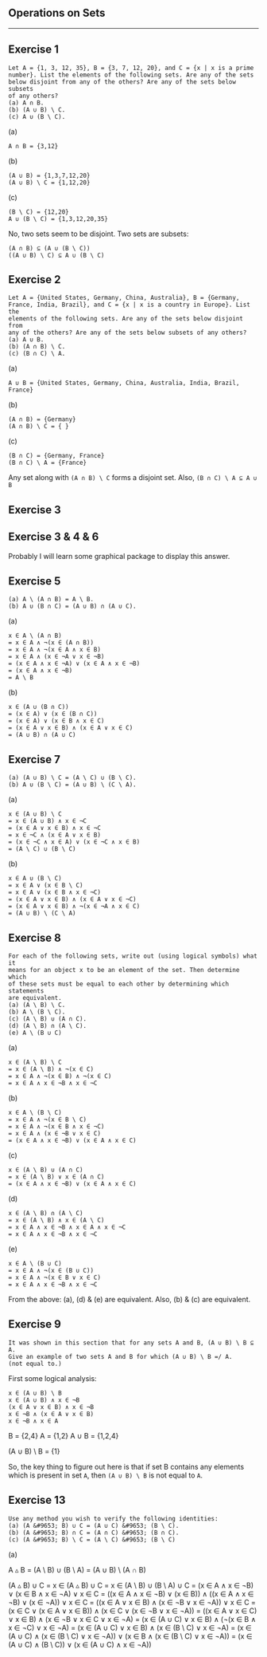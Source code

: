 Operations on Sets
-------------------
-------------------

Exercise 1
-----------

    Let A = {1, 3, 12, 35}, B = {3, 7, 12, 20}, and C = {x | x is a prime
    number}. List the elements of the following sets. Are any of the sets
    below disjoint from any of the others? Are any of the sets below subsets
    of any others?
    (a) A ∩ B.
    (b) (A ∪ B) \ C.
    (c) A ∪ (B \ C).

(a)

    A ∩ B = {3,12}

(b)

    (A ∪ B) = {1,3,7,12,20}
    (A ∪ B) \ C = {1,12,20}

(c)

    (B \ C) = {12,20}
    A ∪ (B \ C) = {1,3,12,20,35}

No, two sets seem to be disjoint.
Two sets are subsets:

    (A ∩ B) ⊆ (A ∪ (B \ C))
    ((A ∪ B) \ C) ⊆ A ∪ (B \ C)

Exercise 2
----------

    Let A = {United States, Germany, China, Australia}, B = {Germany,
    France, India, Brazil}, and C = {x | x is a country in Europe}. List the
    elements of the following sets. Are any of the sets below disjoint from
    any of the others? Are any of the sets below subsets of any others?
    (a) A ∪ B.
    (b) (A ∩ B) \ C.
    (c) (B ∩ C) \ A.

(a)

    A ∪ B = {United States, Germany, China, Australia, India, Brazil,
    France}

(b)

    (A ∩ B) = {Germany}
    (A ∩ B) \ C = { }

(c)

    (B ∩ C) = {Germany, France}
    (B ∩ C) \ A = {France}

Any set along with `(A ∩ B) \ C` forms a disjoint set. Also, `(B ∩ C)
\ A ⊆ A ∪ B`

Exercise 3
-----------



Exercise 3 & 4 & 6
-------------------

Probably I will learn some graphical package to display this answer.

Exercise 5
-----------

    (a) A \ (A ∩ B) = A \ B.
    (b) A ∪ (B ∩ C) = (A ∪ B) ∩ (A ∪ C).

(a)

    x ∈ A \ (A ∩ B)
    = x ∈ A ∧ ¬(x ∈ (A ∩ B))
    = x ∈ A ∧ ¬(x ∈ A ∧ x ∈ B)
    = x ∈ A ∧ (x ∈ ¬A ∨ x ∈ ¬B)
    = (x ∈ A ∧ x ∈ ¬A) ∨ (x ∈ A ∧ x ∈ ¬B)
    = (x ∈ A ∧ x ∈ ¬B)
    = A \ B

(b)

    x ∈ (A ∪ (B ∩ C))
    = (x ∈ A) ∨ (x ∈ (B ∩ C))
    = (x ∈ A) ∨ (x ∈ B ∧ x ∈ C)
    = (x ∈ A ∨ x ∈ B) ∧ (x ∈ A ∨ x ∈ C)
    = (A ∪ B) ∩ (A ∪ C)

Exercise 7
-----------

    (a) (A ∪ B) \ C = (A \ C) ∪ (B \ C).
    (b) A ∪ (B \ C) = (A ∪ B) \ (C \ A).

(a)

    x ∈ (A ∪ B) \ C
    = x ∈ (A ∪ B) ∧ x ∈ ¬C
    = (x ∈ A ∨ x ∈ B) ∧ x ∈ ¬C
    = x ∈ ¬C ∧ (x ∈ A ∨ x ∈ B)
    = (x ∈ ¬C ∧ x ∈ A) ∨ (x ∈ ¬C ∧ x ∈ B)
    = (A \ C) ∪ (B \ C)

(b)

    x ∈ A ∪ (B \ C)
    = x ∈ A ∨ (x ∈ B \ C)
    = x ∈ A ∨ (x ∈ B ∧ x ∈ ¬C)
    = (x ∈ A ∨ x ∈ B) ∧ (x ∈ A ∨ x ∈ ¬C)
    = (x ∈ A ∨ x ∈ B) ∧ ¬(x ∈ ¬A ∧ x ∈ C)
    = (A ∪ B) \ (C \ A)

Exercise 8
-----------

    For each of the following sets, write out (using logical symbols) what it
    means for an object x to be an element of the set. Then determine which
    of these sets must be equal to each other by determining which statements
    are equivalent.
    (a) (A \ B) \ C.
    (b) A \ (B \ C).
    (c) (A \ B) ∪ (A ∩ C).
    (d) (A \ B) ∩ (A \ C).
    (e) A \ (B ∪ C)

(a)

    x ∈ (A \ B) \ C
    = x ∈ (A \ B) ∧ ¬(x ∈ C)
    = x ∈ A ∧ ¬(x ∈ B) ∧ ¬(x ∈ C)
    = x ∈ A ∧ x ∈ ¬B ∧ x ∈ ¬C

(b)

    x ∈ A \ (B \ C)
    = x ∈ A ∧ ¬(x ∈ B \ C)
    = x ∈ A ∧ ¬(x ∈ B ∧ x ∈ ¬C)
    = x ∈ A ∧ (x ∈ ¬B ∨ x ∈ C)
    = (x ∈ A ∧ x ∈ ¬B) ∨ (x ∈ A ∧ x ∈ C)

(c)

    x ∈ (A \ B) ∪ (A ∩ C)
    = x ∈ (A \ B) ∨ x ∈ (A ∩ C)
    = (x ∈ A ∧ x ∈ ¬B) ∨ (x ∈ A ∧ x ∈ C)

(d)

    x ∈ (A \ B) ∩ (A \ C)
    = x ∈ (A \ B) ∧ x ∈ (A \ C)
    = x ∈ A ∧ x ∈ ¬B ∧ x ∈ A ∧ x ∈ ¬C
    = x ∈ A ∧ x ∈ ¬B ∧ x ∈ ¬C

(e)

    x ∈ A \ (B ∪ C)
    = x ∈ A ∧ ¬(x ∈ (B ∪ C))
    = x ∈ A ∧ ¬(x ∈ B ∨ x ∈ C)
    = x ∈ A ∧ x ∈ ¬B ∧ x ∈ ¬C

From the above: (a), (d) & (e) are equivalent. Also, (b) & (c) are
equivalent.

Exercise 9
-----------

    It was shown in this section that for any sets A and B, (A ∪ B) \ B ⊆ A.
    Give an example of two sets A and B for which (A ∪ B) \ B =/ A.
    (not equal to.)

First some logical analysis:

    x ∈ (A ∪ B) \ B
    x ∈ (A ∪ B) ∧ x ∈ ¬B
    (x ∈ A ∨ x ∈ B) ∧ x ∈ ¬B
    x ∈ ¬B ∧ (x ∈ A ∨ x ∈ B)
    x ∈ ¬B ∧ x ∈ A

B = {2,4}
A = {1,2}
A ∪ B = {1,2,4}

(A ∪ B) \ B = {1}

So, the key thing to figure out here is that if set B contains any
elements which is present in set `A`, then `(A ∪ B) \ B` is not equal
to `A`.

Exercise 13
-----------

    Use any method you wish to verify the following identities:
    (a) (A &#9653; B) ∪ C = (A ∪ C) &#9653; (B \ C).
    (b) (A &#9653; B) ∩ C = (A ∩ C) &#9653; (B ∩ C).
    (c) (A &#9653; B) \ C = (A \ C) &#9653; (B \ C)

(a)

A &#9653; B = (A \ B) ∪ (B \ A) = (A ∪ B) \ (A ∩ B)

(A &#9653; B) ∪ C
= x ∈ (A &#9653; B) ∪ C
= x ∈ (A \ B) ∪ (B \ A) ∪ C
= (x ∈ A ∧ x ∈ ¬B) ∨ (x ∈ B ∧ x ∈ ¬A) ∨ x ∈ C
= ((x ∈ A ∧ x ∈ ¬B) ∨ (x ∈ B)) ∧ ((x ∈ A ∧ x ∈ ¬B) ∨ (x ∈ ¬A)) ∨ x ∈ C
= ((x ∈ A ∨ x ∈ B) ∧ (x ∈ ¬B ∨ x ∈ ¬A)) ∨ x ∈ C
= (x ∈ C ∨ (x ∈ A ∨ x ∈ B)) ∧ (x ∈ C ∨ (x ∈ ¬B ∨ x ∈ ¬A))
= ((x ∈ A ∨ x ∈ C) ∨ x ∈ B) ∧ (x ∈ ¬B ∨ x ∈ C ∨ x ∈ ¬A)
= (x ∈ (A ∪ C) ∨ x ∈ B) ∧ (¬(x ∈ B ∧ x ∈ ¬C) ∨ x ∈ ¬A)
= (x ∈ (A ∪ C) ∨ x ∈ B) ∧ (x ∈ (B \ C) ∨ x ∈ ¬A)
= (x ∈ (A ∪ C) ∧ (x ∈ (B \ C) ∨ x ∈ ¬A)) ∨ (x ∈ B ∧ (x ∈ (B \ C) ∨ x ∈
¬A))
= (x ∈ (A ∪ C) ∧ (B \ C)) ∨ (x ∈ (A ∪ C) ∧ x ∈ ¬A))
